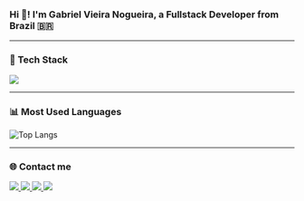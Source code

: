 <h3>Hi 👋! I'm Gabriel Vieira Nogueira, a Fullstack Developer from Brazil 🇧🇷</h3>  


---

### 🚀 Tech Stack
<div>
  <img src="https://skillicons.dev/icons?i=cs,dotnet,angular,js,ts,html,css,tailwind,postgres,git,azure" />
</div>

---

### 📊 Most Used Languages
![Top Langs](https://github-readme-stats.vercel.app/api/top-langs/?username=gabrielvn95&layout=compact&theme=tokyonight)

---

### 🌐 Contact me
<a href="https://www.linkedin.com/in/gabriel-vieira-nogueira-85170828a/" target="_blank">
  <img src="https://img.shields.io/badge/-LinkedIn-%230077B5?style=for-the-badge&logo=linkedin&logoColor=white"/>
</a>
<a href="mailto:gabrielsantossim.nogueira4@gmail.com" target="_blank">
  <img src="https://img.shields.io/badge/Gmail-D14836?style=for-the-badge&logo=gmail&logoColor=white"/>
</a>
<a href="https://instagram.com/gabriel___noguer" target="_blank">
  <img src="https://img.shields.io/badge/Instagram-%23E4405F?style=for-the-badge&logo=instagram&logoColor=white"/>
</a>
<a href="https://github.com/gabrielvn95" target="_blank">
  <img src="https://img.shields.io/badge/GitHub-000?style=for-the-badge&logo=github&logoColor=white"/>
</a>
